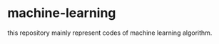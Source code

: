 machine-learning
================

this repository mainly represent codes of machine learning algorithm.
